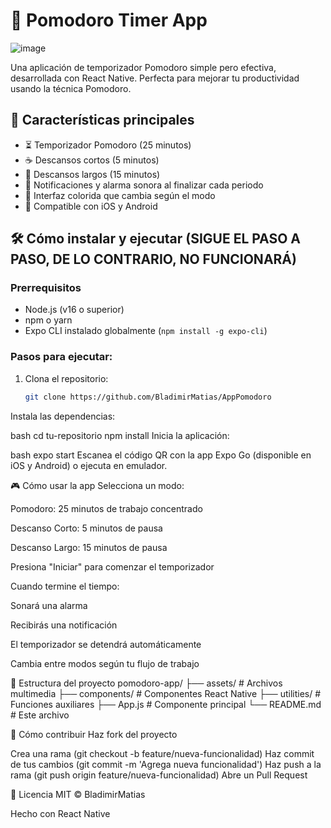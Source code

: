 # 🍅 Pomodoro Timer App
![image](https://github.com/user-attachments/assets/43f84800-e44c-4e89-aecc-7221c68b7b08)

Una aplicación de temporizador Pomodoro simple pero efectiva, desarrollada con React Native. Perfecta para mejorar tu productividad usando la técnica Pomodoro.

## 🚀 Características principales

- ⏳ Temporizador Pomodoro (25 minutos)
- ☕ Descansos cortos (5 minutos)
- 🌴 Descansos largos (15 minutos)
- 🔔 Notificaciones y alarma sonora al finalizar cada periodo
- 🎨 Interfaz colorida que cambia según el modo
- 📱 Compatible con iOS y Android

## 🛠️ Cómo instalar y ejecutar (SIGUE EL PASO A PASO, DE LO CONTRARIO, NO FUNCIONARÁ)

### Prerrequisitos
- Node.js (v16 o superior)
- npm o yarn
- Expo CLI instalado globalmente (`npm install -g expo-cli`)

### Pasos para ejecutar:

1. Clona el repositorio:
   ```bash
   git clone https://github.com/BladimirMatias/AppPomodoro
Instala las dependencias:

bash
cd tu-repositorio
npm install
Inicia la aplicación:

bash
expo start
Escanea el código QR con la app Expo Go (disponible en iOS y Android) o ejecuta en emulador.

🎮 Cómo usar la app
Selecciona un modo:

Pomodoro: 25 minutos de trabajo concentrado

Descanso Corto: 5 minutos de pausa

Descanso Largo: 15 minutos de pausa

Presiona "Iniciar" para comenzar el temporizador

Cuando termine el tiempo:

Sonará una alarma

Recibirás una notificación

El temporizador se detendrá automáticamente

Cambia entre modos según tu flujo de trabajo

📁 Estructura del proyecto
pomodoro-app/
├── assets/           # Archivos multimedia
├── components/       # Componentes React Native
├── utilities/        # Funciones auxiliares
├── App.js            # Componente principal
└── README.md         # Este archivo

🤝 Cómo contribuir
Haz fork del proyecto

Crea una rama (git checkout -b feature/nueva-funcionalidad)
Haz commit de tus cambios (git commit -m 'Agrega nueva funcionalidad')
Haz push a la rama (git push origin feature/nueva-funcionalidad)
Abre un Pull Request

📜 Licencia
MIT © BladimirMatias

Hecho con React Native
